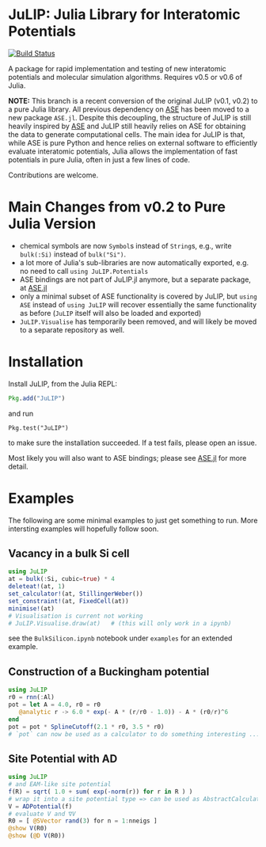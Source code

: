 # JuLIP: Julia Library for Interatomic Potentials

[![Build Status](https://travis-ci.org/libAtoms/JuLIP.jl.svg?branch=master)](https://travis-ci.org/libAtoms/JuLIP.jl)

A package for rapid implementation and testing of new interatomic potentials and
molecular simulation algorithms. Requires v0.5 or v0.6 of Julia.

**NOTE:** This branch is a recent conversion of the original JuLIP (v0.1, v0.2)
to a pure Julia library. All previous dependency on
[ASE](https://gitlab.com/ase/ase) has been moved to a new package `ASE.jl`.
Despite this decoupling, the structure of JuLIP is still heavily inspired by
[ASE](https://gitlab.com/ase/ase) and JuLIP still heavily relies on ASE for
obtaining the data to generate computational cells. The main idea for JuLIP is
that, while ASE is pure Python and hence relies on external software to
efficiently evaluate interatomic potentials, Julia allows the  implementation of
fast potentials in pure Julia, often in just a few lines of code.

Contributions are welcome.

# Main Changes from v0.2 to Pure Julia Version

* chemical symbols are now `Symbol`s instead of `String`s, e.g., write
`bulk(:Si)` instead of `bulk("Si")`.
* a lot more of Julia's sub-libraries are now automatically exported, e.g.
no need to call `using JuLIP.Potentials`
* ASE bindings are not part of JuLIP.jl anymore, but a separate package,
at [ASE.jl](https://github.com/cortner/ASE.jl.git)
* only a minimal subset of ASE functionality is covered by JuLIP, but
`using ASE` instead of `using JuLIP` will recover essentially the same
functionality as before (`JuLIP` itself will also be loaded and exported)
* `JuLIP.Visualise` has temporarily been removed, and will likely
be moved to a separate repository as well.


# Installation

Install JuLIP, from the Julia REPL:
```julia
Pkg.add("JuLIP")
```
and run
```
Pkg.test("JuLIP")
```
to make sure the installation succeeded. If a test fails, please open an issue.

Most likely you will also want to ASE bindings; please see
[ASE.jl](https://github.com/cortner/ASE.jl.git) for more detail.


<!-- ## `imolecule` and dependencies

This part can be skipped if no visualisation is required; `using JuLIP` will then
simply print a warning.

`JuLIP.Visualise` uses the Python module `imolecule` to visualise atomistic
configurations in an IPython notebook. Its main dependency is
[OpenBabel](http://openbabel.org/wiki/Main_Page). Most recently, this could be installed succesfully (from the bash) using
```bash
conda install -c openbabel openbabel
pip install imolecule
``` -->

# Examples

The following are some minimal examples to just get something to run.
More intersting examples will hopefully follow soon.


## Vacancy in a bulk Si cell

```julia
using JuLIP
at = bulk(:Si, cubic=true) * 4
deleteat!(at, 1)
set_calculator!(at, StillingerWeber())
set_constraint!(at, FixedCell(at))
minimise!(at)
# Visualisation is current not working
# JuLIP.Visualise.draw(at)   # (this will only work in a ipynb)
```
see the `BulkSilicon.ipynb` notebook under `examples` for an extended
example.

## Construction of a Buckingham potential

```julia
using JuLIP
r0 = rnn(:Al)
pot = let A = 4.0, r0 = r0
   @analytic r -> 6.0 * exp(- A * (r/r0 - 1.0)) - A * (r0/r)^6
end
pot = pot * SplineCutoff(2.1 * r0, 3.5 * r0)
# `pot` can now be used as a calculator to do something interesting ...
```

## Site Potential with AD

```julia
using JuLIP
# and EAM-like site potential
f(R) = sqrt( 1.0 + sum( exp(-norm(r)) for r in R ) )
# wrap it into a site potential type => can be used as AbstractCalculator
V = ADPotential(f)
# evaluate V and ∇V
R0 = [ @SVector rand(3) for n = 1:nneigs ]
@show V(R0)
@show (@D V(R0))
```

<!-- ## An Example with TightBinding

**THIS IS PROBABLY BROKEN ON JULIA v0.6**

Similar to vacancy example but with a Tight-Binding Model. First install
`TightBinding.jl`:
```julia
Pkg.clone("https://github.com/ettersi/FermiContour.jl.git")
Pkg.clone("https://github.com/cortner/TightBinding.jl.git")
```
Then run
```julia
using JuLIP, TightBinding
TB = TightBinding
# sp model for Si (NRL-Tight Binding)
tbm = TB.NRLTB.NRLTBModel(elem=TB.NRLTB.Si_sp, nkpoints = (0,0,0))
# bulk crystal
at = bulk("Si", cubic=true) * 4
Eref = energy(tbm, at)
# create vacancy
deleteat!(at, 1)
Edef = energy(tbm, at)
# formation energy: (not really but sort of)
println("Vacancy formation energy = ", Edef - Eref * length(at)/(length(at)+1))
println("(probably this should not be negative! Increase simulation accuracy!)")
``` -->
